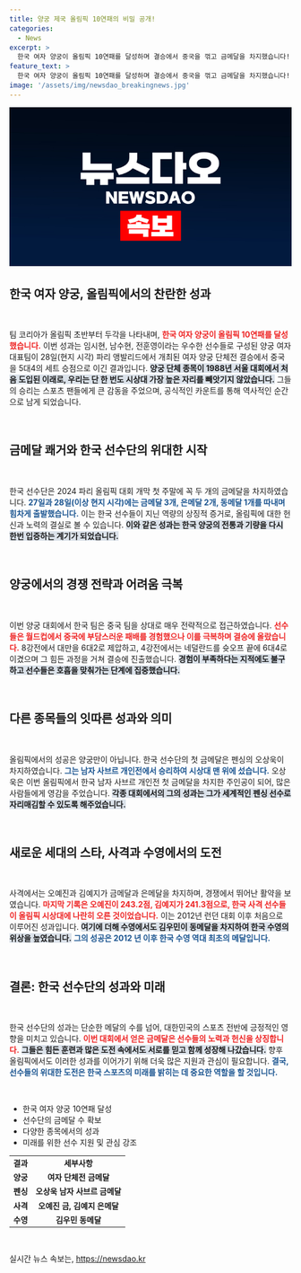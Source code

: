 ```yaml
---
title: 양궁 제국 올림픽 10연패의 비밀 공개!
categories:
  - News
excerpt: >
  한국 여자 양궁이 올림픽 10연패를 달성하며 결승에서 중국을 꺾고 금메달을 차지했습니다! 28일 감동적인 순간을 함께한 세 선수는 앞으로의 도전에 대한 기대감을 드러내며 힘차게 시작한 한국 선수단의 첫 주말 성과에 기대를 모으고 있습니다.
feature_text: >
  한국 여자 양궁이 올림픽 10연패를 달성하며 결승에서 중국을 꺾고 금메달을 차지했습니다! 28일 감동적인 순간을 함께한 세 선수는 앞으로의 도전에 대한 기대감을 드러내며 힘차게 시작한 한국 선수단의 첫 주말 성과에 기대를 모으고 있습니다.
image: '/assets/img/newsdao_breakingnews.jpg'
---
```


<p><img src="/assets/img/newsdao_breakingnews.jpg" alt="ranknews 속보" /></p>

<h2 data-ke-size="size26">한국 여자 양궁, 올림픽에서의 찬란한 성과</h2>

<p data-ke-size="size16">&nbsp;</p>

<p>팀 코리아가 올림픽 초반부터 두각을 나타내며, <b><span style="color: #ee2323;">한국 여자 양궁이 올림픽 10연패를 달성했습니다.</span></b> 이번 성과는 임시현, 남수현, 전훈영이라는 우수한 선수들로 구성된 양궁 여자 대표팀이 28일(현지 시각) 파리 앵발리드에서 개최된 여자 양궁 단체전 결승에서 중국을 5대4의 세트 승점으로 이긴 결과입니다. <b><span style="background-color: #21538527;">양궁 단체 종목이 1988년 서울 대회에서 처음 도입된 이래로, 우리는 단 한 번도 시상대 가장 높은 자리를 빼앗기지 않았습니다.</span></b> 그들의 승리는 스포츠 팬들에게 큰 감동을 주었으며, 공식적인 카운트를 통해 역사적인 순간으로 남게 되었습니다.</p>

<p data-ke-size="size16">&nbsp;</p>

<h2 data-ke-size="size26">금메달 쾌거와 한국 선수단의 위대한 시작</h2>

<p data-ke-size="size16">&nbsp;</p>

<p>한국 선수단은 2024 파리 올림픽 대회 개막 첫 주말에 꼭 두 개의 금메달을 차지하였습니다. <b><span style="color: #1a5490;">27일과 28일(이상 현지 시각)에는 금메달 3개, 은메달 2개, 동메달 1개를 따내며 힘차게 출발했습니다.</span></b> 이는 한국 선수들이 지닌 역량의 상징적 증거로, 올림픽에 대한 헌신과 노력의 결실로 볼 수 있습니다. <b><span style="background-color: #21538527;">이와 같은 성과는 한국 양궁의 전통과 기량을 다시 한번 입증하는 계기가 되었습니다.</span></b> </p>

<p data-ke-size="size16">&nbsp;</p>

<h2 data-ke-size="size26">양궁에서의 경쟁 전략과 어려움 극복</h2>

<p data-ke-size="size16">&nbsp;</p>

<p>이번 양궁 대회에서 한국 팀은 중국 팀을 상대로 매우 전략적으로 접근하였습니다. <b><span style="color: #ee2323;">선수들은 월드컵에서 중국에 부담스러운 패배를 경험했으나 이를 극복하며 결승에 올랐습니다.</span></b> 8강전에서 대만을 6대2로 제압하고, 4강전에서는 네덜란드를 슛오프 끝에 6대4로 이겼으며 그 힘든 과정을 거쳐 결승에 진출했습니다. <b><span style="background-color: #21538527;">경험이 부족하다는 지적에도 불구하고 선수들은 호흡을 맞춰가는 단계에 집중했습니다.</span></b> </p>

<p data-ke-size="size16">&nbsp;</p>

<h2 data-ke-size="size26">다른 종목들의 잇따른 성과와 의미</h2>

<p data-ke-size="size16">&nbsp;</p>

<p>올림픽에서의 성공은 양궁만이 아닙니다. 한국 선수단의 첫 금메달은 펜싱의 오상욱이 차지하였습니다. <b><span style="color: #1a5490;">그는 남자 사브르 개인전에서 승리하여 시상대 맨 위에 섰습니다.</span></b> 오상욱은 이번 올림픽에서 한국 남자 사브르 개인전 첫 금메달을 차지한 주인공이 되어, 많은 사람들에게 영감을 주었습니다. <b><span style="background-color: #21538527;">각종 대회에서의 그의 성과는 그가 세계적인 펜싱 선수로 자리매김할 수 있도록 해주었습니다.</span></b> </p>

<p data-ke-size="size16">&nbsp;</p>

<h2 data-ke-size="size26">새로운 세대의 스타, 사격과 수영에서의 도전</h2>

<p data-ke-size="size16">&nbsp;</p>

<p>사격에서는 오예진과 김예지가 금메달과 은메달을 차지하며, 경쟁에서 뛰어난 활약을 보였습니다. <b><span style="color: #ee2323;">마지막 기록은 오예진이 243.2점, 김예지가 241.3점으로, 한국 사격 선수들이 올림픽 시상대에 나란히 오른 것이었습니다.</span></b> 이는 2012년 런던 대회 이후 처음으로 이루어진 성과입니다. <b><span style="background-color: #21538527;">여기에 더해 수영에서도 김우민이 동메달을 차지하여 한국 수영의 위상을 높였습니다.</span></b> <b><span style="color: #1a5490;">그의 성공은 2012 년 이후 한국 수영 역대 최초의 메달입니다.</span></b> </p>

<p data-ke-size="size16">&nbsp;</p>

<h2 data-ke-size="size26">결론: 한국 선수단의 성과와 미래</h2>

<p data-ke-size="size16">&nbsp;</p>

<p>한국 선수단의 성과는 단순한 메달의 수를 넘어, 대한민국의 스포츠 전반에 긍정적인 영향을 미치고 있습니다. <b><span style="color: #ee2323;">이번 대회에서 얻은 금메달은 선수들의 노력과 헌신을 상징합니다.</span></b> <b><span style="background-color: #21538527;">그들은 힘든 훈련과 많은 도전 속에서도 서로를 믿고 함께 성장해 나갔습니다.</span></b> 향후 올림픽에서도 이러한 성과를 이어가기 위해 더욱 많은 지원과 관심이 필요합니다. <b><span style="color: #1a5490;">결국, 선수들의 위대한 도전은 한국 스포츠의 미래를 밝히는 데 중요한 역할을 할 것입니다.</span></b> </p>

<p data-ke-size="size16">&nbsp;</p> 

<ul>
    <li>한국 여자 양궁 10연패 달성</li>
    <li>선수단의 금메달 수 확보</li>
    <li>다양한 종목에서의 성과</li>
    <li>미래를 위한 선수 지원 및 관심 강조</li>
</ul>

<table style="width: 100%;">
    <tr>
        <td style="text-align: center; height: 17px;"><b>결과</b></td>
        <td style="text-align: center; height: 17px;"><b>세부사항</b></td>
    </tr>
    <tr>
        <td style="text-align: center; height: 17px;"><b>양궁</b></td>
        <td style="text-align: center; height: 17px;"><b>여자 단체전 금메달</b></td>
    </tr>
    <tr>
        <td style="text-align: center; height: 17px;"><b>펜싱</b></td>
        <td style="text-align: center; height: 17px;"><b>오상욱 남자 사브르 금메달</b></td>
    </tr>
    <tr>
        <td style="text-align: center; height: 17px;"><b>사격</b></td>
        <td style="text-align: center; height: 17px;"><b>오예진 금, 김예지 은메달</b></td>
    </tr>
    <tr>
        <td style="text-align: center; height: 17px;"><b>수영</b></td>
        <td style="text-align: center; height: 17px;"><b>김우민 동메달</b></td>
    </tr>
</table>

<p data-ke-size="size16">&nbsp;</p>
실시간 뉴스 속보는, <a href="https://newsdao.kr" rel="dofollow">https://newsdao.kr</a>


